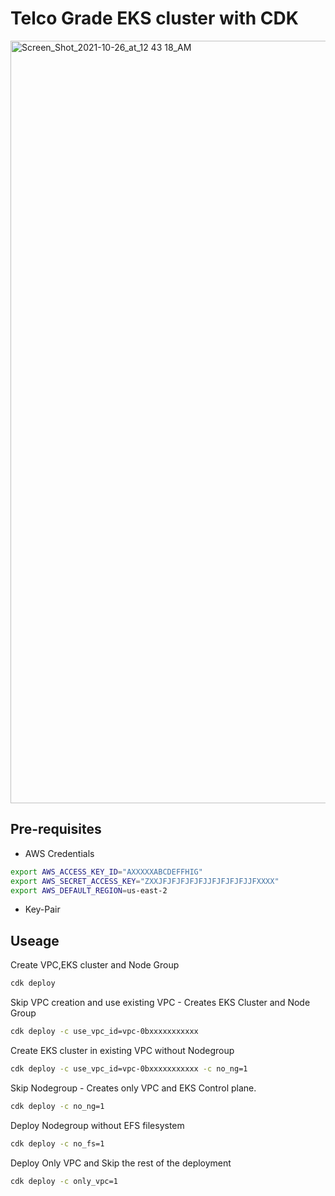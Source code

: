 # Telco Grade EKS cluster with CDK

<img width="1220" alt="Screen_Shot_2021-10-26_at_12 43 18_AM" src="https://user-images.githubusercontent.com/8691485/139601728-2230f06e-f2a8-4046-937f-5993e7125840.png">

## Pre-requisites

- AWS Credentials
```bash
export AWS_ACCESS_KEY_ID="AXXXXXABCDEFFHIG"
export AWS_SECRET_ACCESS_KEY="ZXXJFJFJFJFJFJJFJFJFJFJJFXXXX"
export AWS_DEFAULT_REGION=us-east-2
```

- Key-Pair 

## Useage

Create VPC,EKS cluster and Node Group

```bash
cdk deploy

```

Skip VPC creation and use existing VPC - Creates EKS Cluster and Node Group

```bash
cdk deploy -c use_vpc_id=vpc-0bxxxxxxxxxxx

```

Create EKS cluster in existing VPC without Nodegroup

```bash
cdk deploy -c use_vpc_id=vpc-0bxxxxxxxxxxx -c no_ng=1

```

Skip Nodegroup - Creates only VPC and EKS Control plane.

```bash
cdk deploy -c no_ng=1
```

Deploy Nodegroup without EFS filesystem

```bash
cdk deploy -c no_fs=1
```

Deploy Only VPC and Skip the rest of the deployment

```bash
cdk deploy -c only_vpc=1
```
